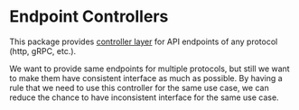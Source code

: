 # Endpoint Controllers

This package provides [controller layer](https://blog.cleancoder.com/uncle-bob/2012/08/13/the-clean-architecture.html#interface-adapters) for API endpoints of any protocol (http, gRPC, etc.).

We want to provide same endpoints for multiple protocols, but still we want to make them have consistent interface as much as possible.
By having a rule that we need to use this controller for the same use case, we can reduce the chance to have inconsistent interface for the same use case.